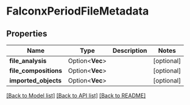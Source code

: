 # FalconxPeriodFileMetadata

## Properties

Name | Type | Description | Notes
------------ | ------------- | ------------- | -------------
**file_analysis** | Option<**Vec<String>**> |  | [optional]
**file_compositions** | Option<**Vec<String>**> |  | [optional]
**imported_objects** | Option<**Vec<String>**> |  | [optional]

[[Back to Model list]](../README.md#documentation-for-models) [[Back to API list]](../README.md#documentation-for-api-endpoints) [[Back to README]](../README.md)


